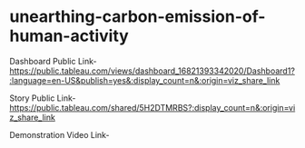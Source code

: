 # unearthing-carbon-emission-of-human-activity

Dashboard Public Link-https://public.tableau.com/views/dashboard_16821393342020/Dashboard1?:language=en-US&publish=yes&:display_count=n&:origin=viz_share_link

Story Public Link-https://public.tableau.com/shared/5H2DTMRBS?:display_count=n&:origin=viz_share_link

Demonstration Video Link-
